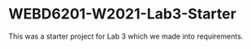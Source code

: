 # WEBD6201-W2021-Lab3-Starter

This was a starter project for Lab 3 which we made into requirements.
